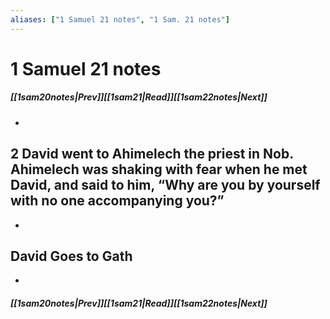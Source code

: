 ```yaml
---
aliases: ["1 Samuel 21 notes", "1 Sam. 21 notes"]
---
```

# 1 Samuel 21 notes
##### <span class=arrow-left></span>[[1sam20notes|Prev]]<span class=navigation-separator></span>[[1sam21|Read]]<span class=navigation-separator></span>[[1sam22notes|Next]]<span class=arrow-right></span>
- 
## 2 David went to Ahimelech the priest in Nob. Ahimelech was shaking with fear when he met David, and said to him, “Why are you by yourself with no one accompanying you?”
- 
## David Goes to Gath
- 
##### <span class=arrow-left></span>[[1sam20notes|Prev]]<span class=navigation-separator></span>[[1sam21|Read]]<span class=navigation-separator></span>[[1sam22notes|Next]]<span class=arrow-right></span>